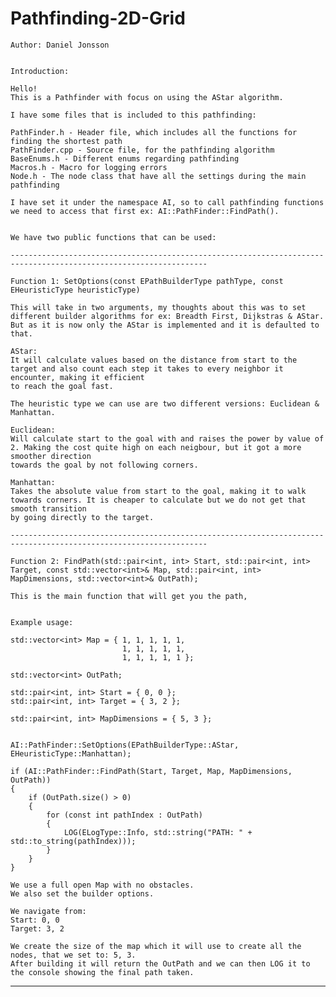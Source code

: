 # Pathfinding-2D-Grid

	Author: Daniel Jonsson


	Introduction:

	Hello!
	This is a Pathfinder with focus on using the AStar algorithm.

	I have some files that is included to this pathfinding:

	PathFinder.h - Header file, which includes all the functions for finding the shortest path
	PathFinder.cpp - Source file, for the pathfinding algorithm
	BaseEnums.h - Different enums regarding pathfinding
	Macros.h - Macro for logging errors
	Node.h - The node class that have all the settings during the main pathfinding

	I have set it under the namespace AI, so to call pathfinding functions we need to access that first ex: AI::PathFinder::FindPath().


	We have two public functions that can be used:

	------------------------------------------------------------------------------------------------------------------

	Function 1: SetOptions(const EPathBuilderType pathType, const EHeuristicType heuristicType)

	This will take in two arguments, my thoughts about this was to set different builder algorithms for ex: Breadth First, Dijkstras & AStar.
	But as it is now only the AStar is implemented and it is defaulted to that.

	AStar:
	It will calculate values based on the distance from start to the target and also count each step it takes to every neighbor it encounter, making it efficient
	to reach the goal fast.

	The heuristic type we can use are two different versions: Euclidean & Manhattan.

	Euclidean:
	Will calculate start to the goal with and raises the power by value of 2. Making the cost quite high on each neigbour, but it got a more smoother direction
	towards the goal by not following corners.

	Manhattan:
	Takes the absolute value from start to the goal, making it to walk towards corners. It is cheaper to calculate but we do not get that smooth transition
	by going directly to the target.

	------------------------------------------------------------------------------------------------------------------

	Function 2: FindPath(std::pair<int, int> Start, std::pair<int, int> Target, const std::vector<int>& Map, std::pair<int, int> MapDimensions, std::vector<int>& OutPath);

	This is the main function that will get you the path,


	Example usage:

	std::vector<int> Map = { 1, 1, 1, 1, 1, 
	                         1, 1, 1, 1, 1, 
	                         1, 1, 1, 1, 1 };
                    
	std::vector<int> OutPath;

	std::pair<int, int> Start = { 0, 0 };
	std::pair<int, int> Target = { 3, 2 };

	std::pair<int, int> MapDimensions = { 5, 3 };


	AI::PathFinder::SetOptions(EPathBuilderType::AStar, EHeuristicType::Manhattan);

	if (AI::PathFinder::FindPath(Start, Target, Map, MapDimensions, OutPath))
	{
		if (OutPath.size() > 0)
		{
			for (const int pathIndex : OutPath)
			{
				LOG(ELogType::Info, std::string("PATH: " + std::to_string(pathIndex)));
			}
		}
	}

	We use a full open Map with no obstacles.
	We also set the builder options.

	We navigate from:
	Start: 0, 0
	Target: 3, 2

	We create the size of the map which it will use to create all the nodes, that we set to: 5, 3.
	After building it will return the OutPath and we can then LOG it to the console showing the final path taken.

------------------------------------------------------------------------------------------------------------------
